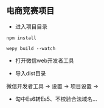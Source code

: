 ## 电商竞赛项目


+ 进入项目目录

`npm install`

`wepy build --watch`

+ 打开微信web开发者工具

+ 导入dist目录



微信开发者工具 ->  设置 ->  项目设置 -> 
+ 勾中Es6转Es5、不校验合法域名...
